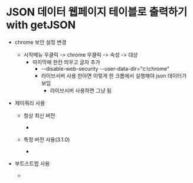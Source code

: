 # JSON 데이터 웹페이지 테이블로 출력하기 with getJSON

* chrome 보안 설정 변경
  * 시작메뉴 우클릭 -> chrome 우클릭 -> 속성 -> 대상
    * 마지막에 한칸 띄우고 글자 추가
      * --disable-web-security --user-data-dir="c:\chrome"
      * 라이브서버 사용 한아면 이렇게 한 크롬에서 실행해야 json 데이터가 보임
        * 라이브서버 사용하면 그냥 됨

* 제이쿼리 사용

  * 항상 최신 버전

    * <script src="http://code.jquery.com/jquery-latest.min.js"></script>

  * 특정 버전 사용(3.1.0)

    * <script src="https://ajax.googleapis.com/ajax/libs/jquery/3.1.0/jquery.min.js"></script>

* 부트스트랩 사용

  * <link rel="stylesheet" href="https://maxcdn.bootstrapcdn.com/bootstrap/3.3.6/css/bootstrap.min.css">

      <script src="https://maxcdn.bootstrapcdn.com/bootstrap/3.3.7/js/bootstrap.min.js"></script>

